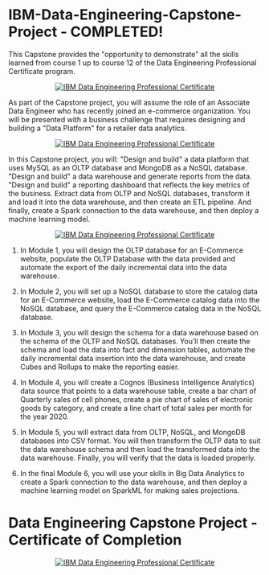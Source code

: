 # IBM-Data-Engineering-Capstone-Project - COMPLETED!


This Capstone provides the "opportunity to demonstrate" all the skills learned from course 1 up to course 12 of the Data Engineering Professional Certificate program.  

<p style="text-align:center">
    <a href="https://www.coursera.org/learn/data-enginering-capstone-project?specialization=ibm-data-engineer" target="_blank">
    <img src="https://github.com/erwinpasia/IBM-Data-Engineering-Capstone-Project/blob/main/images/Data%20Engineering%20Capstone%20Project%20-%20Time%20To%20Demonstrate.png" alt="IBM Data Engineering Professional Certificate"  />
    </a>
</p>

As part of the Capstone project, you will assume the role of an Associate Data Engineer who has recently joined an e-commerce organization. You will be presented with a business challenge that requires designing and building a "Data Platform" for a retailer data analytics. 

<p style="text-align:center">
    <a href="https://www.coursera.org/learn/data-enginering-capstone-project?specialization=ibm-data-engineer" target="_blank">
    <img src="https://github.com/erwinpasia/IBM-Data-Engineering-Capstone-Project/blob/main/images/Data%20Engineering%20Capstone%20Project%20-%20Data%20Platform%20Architecture.png" alt="IBM Data Engineering Professional Certificate"  />
    </a>
</p>

In this Capstone project, you will: "Design and build" a data platform that uses MySQL as an OLTP database and MongoDB as a NoSQL database. "Design and build" a data warehouse and generate reports from the data. "Design and build" a reporting dashboard that reflects the key metrics of the business. Extract data from OLTP and NoSQL databases, transform it and load it into the data warehouse, and then create an ETL pipeline. And finally, create a Spark connection to the data warehouse, and then deploy a machine learning model. 

<p style="text-align:center">
    <a href="https://www.coursera.org/learn/data-enginering-capstone-project?specialization=ibm-data-engineer" target="_blank">
    <img src="https://github.com/erwinpasia/IBM-Data-Engineering-Capstone-Project/blob/main/images/Data%20Engineering%20Capstone%20Project%20-%20Tasks%20To%20Perform.png" alt="IBM Data Engineering Professional Certificate"  />
    </a>
</p>

1. In Module 1, you will design the OLTP database for an E-Commerce website, populate the OLTP Database with the data provided and automate the export of the daily incremental data into the data warehouse. 

2. In Module 2, you will set up a NoSQL database to store the catalog data for an E-Commerce website, load the E-Commerce catalog data into the NoSQL database, and query the E-Commerce catalog data in the NoSQL database. 

3. In Module 3, you will design the schema for a data warehouse based on the schema of the OLTP and NoSQL databases. You’ll then create the schema and load the data into fact and dimension tables, automate the daily incremental data insertion into the data warehouse, and create Cubes and Rollups to make the reporting easier. 

4. In Module 4, you will create a Cognos (Business Intelligence Analytics) data source that points to a data warehouse table, create a bar chart of Quarterly sales of cell phones, create a pie chart of sales of electronic goods by category, and create a line chart of total sales per month for the year 2020. 

5. In Module 5, you will extract data from OLTP, NoSQL, and MongoDB databases into CSV format. You will then transform the OLTP data to suit the data warehouse schema and then load the transformed data into the data warehouse. Finally, you will verify that the data is loaded properly. 

6. In the final Module 6, you will use your skills in Big Data Analytics to create a Spark connection to the data warehouse, and then deploy a machine learning model on SparkML for making sales projections. 

# Data Engineering Capstone Project - Certificate of Completion

<p style="text-align:center">
    <a href="https://www.coursera.org/learn/data-enginering-capstone-project?specialization=ibm-data-engineer" target="_blank">
    <img src="https://github.com/erwinpasia/IBM-Data-Engineering-Capstone-Project/blob/main/images/Data%20Engineering%20Capstone%20Project%20-%20Tasks%20To%20Perform.png" alt="IBM Data Engineering Professional Certificate"  />
    </a>
</p>
